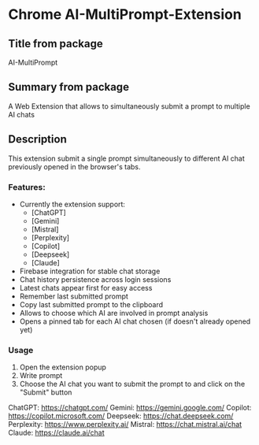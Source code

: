# Chrome AI-MultiPrompt-Extension

## Title from package

AI-MultiPrompt

## Summary from package

A Web Extension that allows to simultaneously submit a prompt to multiple AI chats

## Description
This extension submit a single prompt simultaneously to different AI chat previously opened in the browser's tabs.

### Features: 

* Currently the extension support:
  - [ChatGPT]
  - [Gemini]
  - [Mistral]
  - [Perplexity]
  - [Copilot]
  - [Deepseek]
  - [Claude]
* Firebase integration for stable chat storage
* Chat history persistence across login sessions
* Latest chats appear first for easy access
* Remember last submitted prompt 
* Copy last submitted prompt to the clipboard
* Allows to choose which AI are involved in prompt analysis
* Opens a pinned tab for each AI chat chosen (if doesn't already opened yet)

### Usage 

1. Open the extension popup
2. Write prompt
3. Choose the AI chat you want to submit the prompt to and click on the "Submit" button


ChatGPT: https://chatgpt.com/
Gemini: https://gemini.google.com/
Copilot: https://copilot.microsoft.com/
Deepseek: https://chat.deepseek.com/
Perplexity: https://www.perplexity.ai/
Mistral: https://chat.mistral.ai/chat
Claude: https://claude.ai/chat
